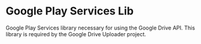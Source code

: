 Google Play Services Lib
=====================

Google Play Services library necessary for using the Google Drive API.  This library is required by the Google Drive Uploader project.
